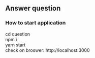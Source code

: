 ## Answer question
### How to start application
cd question<number>  
npm i  
yarn start  
check on broswer: http://localhost:3000  
